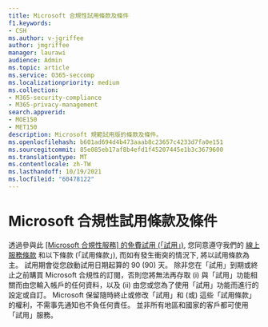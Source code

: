 ```yaml
---
title: Microsoft 合規性試用條款及條件
f1.keywords:
- CSH
ms.author: v-jgriffee
author: jmgriffee
manager: laurawi
audience: Admin
ms.topic: article
ms.service: O365-seccomp
ms.localizationpriority: medium
ms.collection:
- M365-security-compliance
- M365-privacy-management
search.appverid:
- MOE150
- MET150
description: Microsoft 規範試用版的條款及條件。
ms.openlocfilehash: b601ad694d4b473aaab8c23657c4233d7fa0e151
ms.sourcegitcommit: 85e085eb17af8b4efd1f45207445e1b3c3679600
ms.translationtype: MT
ms.contentlocale: zh-TW
ms.lasthandoff: 10/19/2021
ms.locfileid: "60478122"
---
```

# <a name="microsoft-compliance-trial-terms-and-conditions"></a>Microsoft 合規性試用條款及條件

透過參與此 [[Microsoft 合規性服務] 的免費試用 (「試用」)](privacy-management-trial.md), 您同意遵守我們的 [線上服務條款](https://go.microsoft.com/fwlink/?linkid=2108910) 和以下條款 (「試用條款」), 而如有發生衝突的情況下, 將以試用條款為主。 試用期會從您啟動試用日期起算的 90 (90) 天。 除非您在「試用」到期或終止之前購買 Microsoft 合規性的訂閱，否則您將無法再存取 (i) 與「試用」功能相關而由您輸入帳戶的任何資料，以及 (ii) 由您或您為了使用「試用」功能而進行的設定或自訂。 Microsoft 保留隨時終止或修改「試用」和 (或) 這些「試用條款」的權利，不需事先通知也不負任何責任。 並非所有地區和國家的客戶都可使用「試用」服務。
